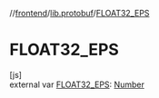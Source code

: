//[frontend](../../index.md)/[lib.protobuf](index.md)/[FLOAT32_EPS](-f-l-o-a-t32_-e-p-s.md)

# FLOAT32_EPS

[js]\
external var [FLOAT32_EPS](-f-l-o-a-t32_-e-p-s.md): [Number](https://kotlinlang.org/api/latest/jvm/stdlib/kotlin/-number/index.html)
